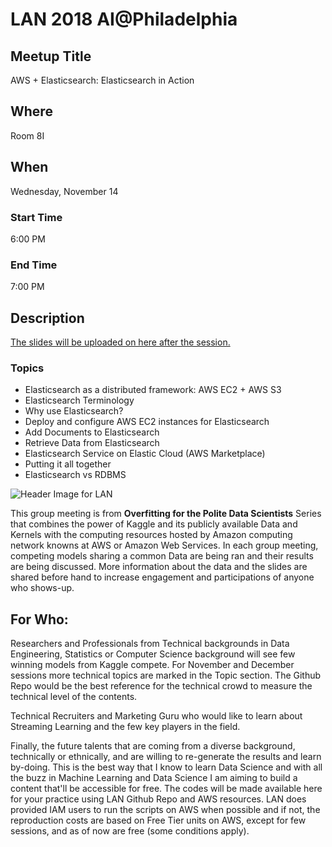 # LAN 2018 AI@Philadelphia
## Meetup Title
AWS + Elasticsearch: Elasticsearch in Action
## Where
Room 8I

## When
Wednesday, November 14

### Start Time
6:00 PM
### End Time
7:00 PM
## Description

[The slides will be uploaded on here after the session.](https://github.com/lotusxai/LAN-Workshops)


### Topics

* Elasticsearch as a distributed framework: AWS EC2 + AWS S3  
* Elasticsearch Terminology
* Why use Elasticsearch?
* Deploy and configure AWS EC2 instances for Elasticsearch
* Add Documents to Elasticsearch
* Retrieve Data from Elasticsearch
* Elasticsearch Service on Elastic Cloud (AWS Marketplace)
* Putting it all together
* Elasticsearch vs RDBMS




![Header Image for LAN ](./img/lan_overfitting.png)

This group meeting is from **Overfitting for the Polite Data Scientists** Series that combines the power of Kaggle and its publicly available Data and Kernels with the computing resources hosted by Amazon computing network knowns at AWS or Amazon Web Services. In each group meeting, competing models sharing a common Data are being ran and their results are being discussed. More information about the data and the slides are shared before hand to increase engagement and participations of anyone who shows-up.


## For Who:

Researchers and Professionals from Technical backgrounds in Data Engineering, Statistics or Computer Science background will see few winning models from Kaggle compete. For November and December sessions more technical topics are marked in the Topic section. The Github Repo would be the best reference for the technical crowd to measure the technical level of the contents.

Technical Recruiters and Marketing Guru who would like to learn about Streaming Learning and the few key players in the field.

Finally, the future talents that are coming from a diverse background, technically or ethnically, and are willing to re-generate the results and learn by-doing. This is the best way that I know to learn Data Science and with all the buzz in Machine Learning and Data Science I am aiming to build a content that'll be accessible for free. The codes will be made available here for your practice using LAN Github Repo and AWS resources. LAN does provided IAM users to run the scripts on AWS when possible and if not, the reproduction costs are based on Free Tier units on AWS, except for few sessions, and as of now are free (some conditions apply).
